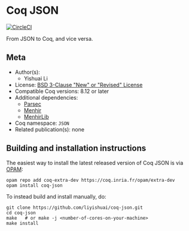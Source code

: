 <!---
This file was generated from `meta.yml`, please do not edit manually.
Follow the instructions on https://github.com/coq-community/templates to regenerate.
--->
# Coq JSON

[![CircleCI][circleci-shield]][circleci-link]

[circleci-shield]: https://circleci.com/gh/liyishuai/coq-json.svg?style=svg
[circleci-link]:   https://circleci.com/gh/liyishuai/coq-json




From JSON to Coq, and vice versa.

## Meta

- Author(s):
  - Yishuai Li
- License: [BSD 3-Clause "New" or "Revised" License](LICENSE)
- Compatible Coq versions: 8.12 or later
- Additional dependencies:
  - [Parsec](https://github.com/liyishuai/coq-parsec)
  - [Menhir](http://gallium.inria.fr/~fpottier/menhir/)
  - [MenhirLib](https://gitlab.inria.fr/fpottier/menhir/-/tree/master/coq-menhirlib/)
- Coq namespace: `JSON`
- Related publication(s): none

## Building and installation instructions

The easiest way to install the latest released version of Coq JSON
is via [OPAM](https://opam.ocaml.org/doc/Install.html):

```shell
opam repo add coq-extra-dev https://coq.inria.fr/opam/extra-dev
opam install coq-json
```

To instead build and install manually, do:

``` shell
git clone https://github.com/liyishuai/coq-json.git
cd coq-json
make   # or make -j <number-of-cores-on-your-machine> 
make install
```



